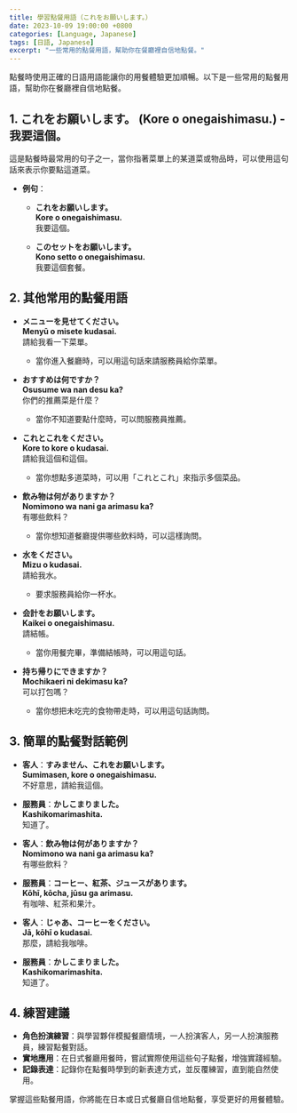 ```yaml
---
title: 學習點餐用語（これをお願いします。）
date: 2023-10-09 19:00:00 +0800
categories: [Language, Japanese]
tags: [日語, Japanese] 
excerpt: "一些常用的點餐用語，幫助你在餐廳裡自信地點餐。"
---
```


點餐時使用正確的日語用語能讓你的用餐體驗更加順暢。以下是一些常用的點餐用語，幫助你在餐廳裡自信地點餐。

## **1. これをお願いします。 (Kore o onegaishimasu.) - 我要這個。**
這是點餐時最常用的句子之一，當你指著菜單上的某道菜或物品時，可以使用這句話來表示你要點這道菜。

- **例句**：
  - **これをお願いします。**  
    **Kore o onegaishimasu.**  
    我要這個。

  - **このセットをお願いします。**  
    **Kono setto o onegaishimasu.**  
    我要這個套餐。

## **2. 其他常用的點餐用語**

- **メニューを見せてください。**  
  **Menyū o misete kudasai.**  
  請給我看一下菜單。  
  - 當你進入餐廳時，可以用這句話來請服務員給你菜單。

- **おすすめは何ですか？**  
  **Osusume wa nan desu ka?**  
  你們的推薦菜是什麼？  
  - 當你不知道要點什麼時，可以問服務員推薦。

- **これとこれをください。**  
  **Kore to kore o kudasai.**  
  請給我這個和這個。  
  - 當你想點多道菜時，可以用「これとこれ」來指示多個菜品。

- **飲み物は何がありますか？**  
  **Nomimono wa nani ga arimasu ka?**  
  有哪些飲料？  
  - 當你想知道餐廳提供哪些飲料時，可以這樣詢問。

- **水をください。**  
  **Mizu o kudasai.**  
  請給我水。  
  - 要求服務員給你一杯水。

- **会計をお願いします。**  
  **Kaikei o onegaishimasu.**  
  請結帳。  
  - 當你用餐完畢，準備結帳時，可以用這句話。

- **持ち帰りにできますか？**  
  **Mochikaeri ni dekimasu ka?**  
  可以打包嗎？  
  - 當你想把未吃完的食物帶走時，可以用這句話詢問。

## **3. 簡單的點餐對話範例**
- **客人**：**すみません、これをお願いします。**  
  **Sumimasen, kore o onegaishimasu.**  
  不好意思，請給我這個。

- **服務員**：**かしこまりました。**  
  **Kashikomarimashita.**  
  知道了。

- **客人**：**飲み物は何がありますか？**  
  **Nomimono wa nani ga arimasu ka?**  
  有哪些飲料？

- **服務員**：**コーヒー、紅茶、ジュースがあります。**  
  **Kōhī, kōcha, jūsu ga arimasu.**  
  有咖啡、紅茶和果汁。

- **客人**：**じゃあ、コーヒーをください。**  
  **Jā, kōhī o kudasai.**  
  那麼，請給我咖啡。

- **服務員**：**かしこまりました。**  
  **Kashikomarimashita.**  
  知道了。

## **4. 練習建議**
- **角色扮演練習**：與學習夥伴模擬餐廳情境，一人扮演客人，另一人扮演服務員，練習點餐對話。
- **實地應用**：在日式餐廳用餐時，嘗試實際使用這些句子點餐，增強實踐經驗。
- **記錄表達**：記錄你在點餐時學到的新表達方式，並反覆練習，直到能自然使用。

掌握這些點餐用語，你將能在日本或日式餐廳自信地點餐，享受更好的用餐體驗。
